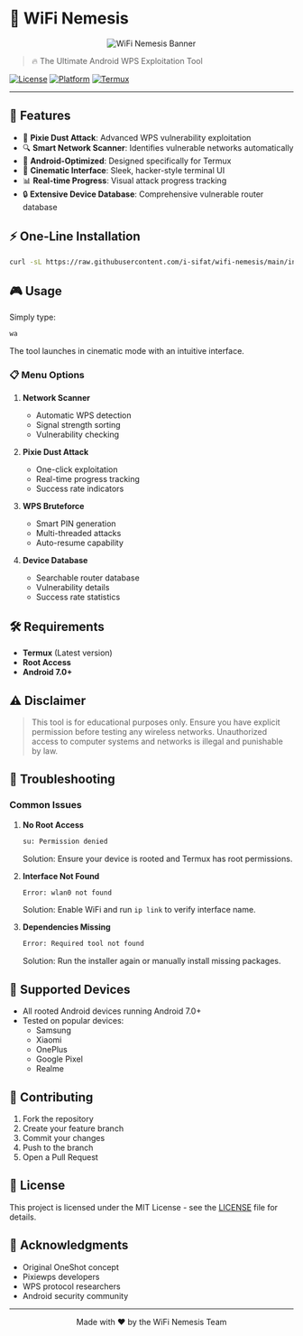 # 🎯 WiFi Nemesis

<p align="center">
  <img src="https://raw.githubusercontent.com/i-sifat/wifi-nemesis/main/banner.png" alt="WiFi Nemesis Banner">
</p>

> 🔥 The Ultimate Android WPS Exploitation Tool

[![License](https://img.shields.io/badge/license-MIT-blue.svg)](LICENSE)
[![Platform](https://img.shields.io/badge/platform-Android-green.svg)](https://www.android.com)
[![Termux](https://img.shields.io/badge/Termux-Support-purple.svg)](https://termux.com)

---

## 🚀 Features

- 🎯 **Pixie Dust Attack**: Advanced WPS vulnerability exploitation
- 🔍 **Smart Network Scanner**: Identifies vulnerable networks automatically
- 📱 **Android-Optimized**: Designed specifically for Termux
- 🎨 **Cinematic Interface**: Sleek, hacker-style terminal UI
- 📊 **Real-time Progress**: Visual attack progress tracking
- 🔒 **Extensive Device Database**: Comprehensive vulnerable router database

## ⚡ One-Line Installation

```bash
curl -sL https://raw.githubusercontent.com/i-sifat/wifi-nemesis/main/install.sh | bash
```

## 🎮 Usage

Simply type:
```bash
wa
```

The tool launches in cinematic mode with an intuitive interface.

### 📋 Menu Options

1. **Network Scanner** 
   - Automatic WPS detection
   - Signal strength sorting
   - Vulnerability checking

2. **Pixie Dust Attack**
   - One-click exploitation
   - Real-time progress tracking
   - Success rate indicators

3. **WPS Bruteforce**
   - Smart PIN generation
   - Multi-threaded attacks
   - Auto-resume capability

4. **Device Database**
   - Searchable router database
   - Vulnerability details
   - Success rate statistics

## 🛠️ Requirements

- **Termux** (Latest version)
- **Root Access**
- **Android 7.0+**

## ⚠️ Disclaimer

> This tool is for educational purposes only. Ensure you have explicit permission before testing any wireless networks. Unauthorized access to computer systems and networks is illegal and punishable by law.

## 🔧 Troubleshooting

### Common Issues

1. **No Root Access**
   ```bash
   su: Permission denied
   ```
   Solution: Ensure your device is rooted and Termux has root permissions.

2. **Interface Not Found**
   ```bash
   Error: wlan0 not found
   ```
   Solution: Enable WiFi and run `ip link` to verify interface name.

3. **Dependencies Missing**
   ```bash
   Error: Required tool not found
   ```
   Solution: Run the installer again or manually install missing packages.

## 📱 Supported Devices

- All rooted Android devices running Android 7.0+
- Tested on popular devices:
  - Samsung
  - Xiaomi
  - OnePlus
  - Google Pixel
  - Realme

## 🤝 Contributing

1. Fork the repository
2. Create your feature branch
3. Commit your changes
4. Push to the branch
5. Open a Pull Request

## 📜 License

This project is licensed under the MIT License - see the [LICENSE](LICENSE) file for details.

## 🙏 Acknowledgments

- Original OneShot concept
- Pixiewps developers
- WPS protocol researchers
- Android security community

---

<p align="center">
Made with ❤️ by the WiFi Nemesis Team
</p>